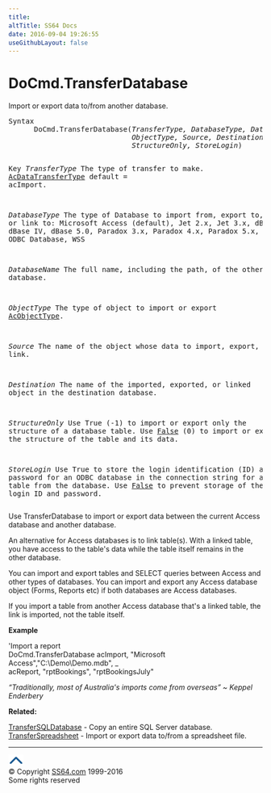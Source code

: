 ```yaml
---
title:
altTitle: SS64 Docs
date: 2016-09-04 19:26:55
useGithubLayout: false
---
```

<!-- #BeginLibraryItem "/Library/head_access.lbi" --><!-- #EndLibraryItem --><h1>DoCmd.TransferDatabase</h1>
<p> Import or export data to/from another database.</p>
<pre>Syntax
      DoCmd.TransferDatabase(<i>TransferType, DatabaseType, DatabaseName,
                             ObjectType, Source, Destination,
                             StructureOnly, StoreLogin</i>)

Key
   <i>TransferType</i>   The type of transfer to make. <a href="acdatatransfertype.html">AcDataTransferType</a> 
                  default = acImport.

   <i>DatabaseType</i>   The type of Database to import from, export to, or link to:
                  Microsoft Access (default), Jet 2.x, Jet 3.x, dBase III, dBase IV,
                  dBase 5.0, Paradox 3.x, Paradox 4.x, Paradox 5.x, Paradox 7.x,
                  ODBC Database, WSS

   <i>DatabaseName</i>   The full name, including the path, of the other database.

   <i>ObjectType</i>     The type of object to import or export <a href="acobjecttype.html">AcObjectType</a>.

   <i>Source</i>         The name of the object whose data to import, export, or link.

   <i>Destination</i>    The name of the imported, exported, or linked object
                  in the destination database.

   <i>StructureOnly</i>  Use True (-1) to import or export only the structure of
                  a database table. Use <u>False</u> (0) to import or export the
                  structure of the table and its data.

   <i>StoreLogin</i>     Use True to store the login identification (ID) and password
                  for an ODBC database in the connection string for a linked
                  table from the database.
                  Use <u>False</u> to prevent storage of the login ID and password. </pre>
<p>Use TransferDatabase to import or export data between the current Access database and another database. </p>
<p>An alternative for Access databases is to link table(s). With a linked table, you have access to the table's data while the table itself remains in the other database.</p>
<p>You can import and export tables and SELECT queries between Access and other types of databases.  You can import and export any Access database object (Forms, Reports etc) if both databases are Access databases.</p>
<p>If you import a table from another Access database that's a linked table, the link is imported, not the table itself.</p>
<p><b>Example</b></p>
<p>'Import a report<br>
<span class="code"> DoCmd.TransferDatabase acImport, "Microsoft Access","C:\Demo\Demo.mdb", _<br>
acReport, "rptBookings", "rptBookingsJuly"</span></p>
<p class="quote"><i>“Traditionally, most of Australia's imports come from overseas” ~ Keppel Enderbery</i></p>
<p><b>Related:</b></p>
<p><a href="transfersqldatabase.html">TransferSQLDatabase</a> - Copy an entire SQL Server database.<br>
<a href="transferspreadsheet.html">TransferSpreadsheet</a> - Import or export data to/from a spreadsheet file.</p><!-- #BeginLibraryItem "/Library/foot_access.lbi" --><p>
<!-- access -->

<hr>
<div id="bl" class="footer"><a href="transferdatabase.html#"><img src="../images/top.png" width="30" height="22" alt="Back to the Top"></a></div>
<div id="br" class="footer, tagline">© Copyright <a href="http://ss64.com/">SS64.com</a> 1999-2016<br>
Some rights reserved</div><!-- #EndLibraryItem -->


